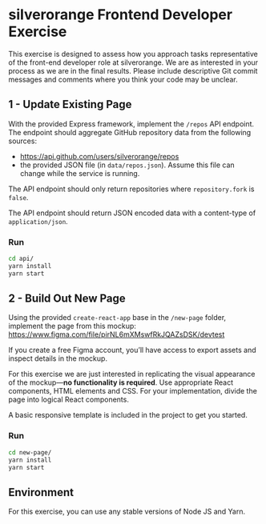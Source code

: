 silverorange Frontend Developer Exercise
==========================================
This exercise is designed to assess how you approach tasks representative of
the front-end developer role at silverorange. We are as interested in your
process as we are in the final results. Please include descriptive Git commit
messages and comments where you think your code may be unclear.

1 - Update Existing Page
------------------------
With the provided Express framework, implement the `/repos` API endpoint. The
endpoint should aggregate GitHub repository data from the following sources:

 - https://api.github.com/users/silverorange/repos
 - the provided JSON file (in `data/repos.json`). Assume this file can change
   while the service is running.
 
The API endpoint should only return repositories where `repository.fork` is
`false`.

The API endpoint should return JSON encoded data with a content-type of
`application/json`.

### Run

```sh
cd api/
yarn install
yarn start
```

2 - Build Out New Page
----------------------
Using the provided `create-react-app` base in the `/new-page` folder, implement
the page from this mockup:
https://www.figma.com/file/pirNL6mXMswfRkJQAZsDSK/devtest

If you create a free Figma account, you’ll have access to export assets and
inspect details in the mockup.

For this exercise we are just interested in replicating the visual appearance
of the mockup—**no functionality is required**. Use appropriate React
components, HTML elements and CSS. For your implementation, divide the page
into logical React components.

A basic responsive template is included in the project to get you started.

### Run

```sh
cd new-page/
yarn install
yarn start
```

Environment
-----------
For this exercise, you can use any stable versions of Node JS and Yarn.
